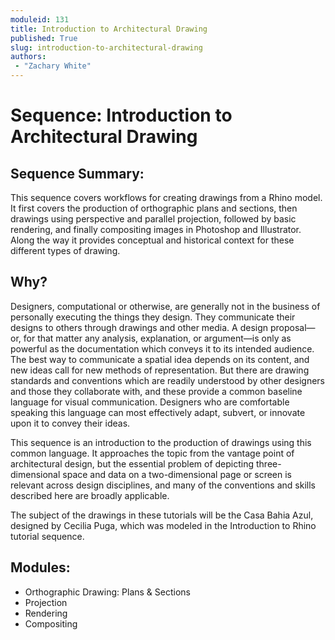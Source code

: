 ```yaml
---
moduleid: 131
title: Introduction to Architectural Drawing
published: True
slug: introduction-to-architectural-drawing
authors:
 - "Zachary White"
---
```

# Sequence: Introduction to Architectural Drawing
## Sequence Summary:

This sequence covers workflows for creating drawings from a Rhino model. It first covers the production of orthographic plans and sections, then drawings using perspective and parallel projection, followed by basic rendering, and finally compositing images in Photoshop and Illustrator. Along the way it provides conceptual and historical context for these different types of drawing.

## Why?

Designers, computational or otherwise, are generally not in the business of personally executing the things they design. They communicate their designs to others through drawings and other media. A design proposal—or, for that matter any analysis, explanation, or argument—is only as powerful as the documentation which conveys it to its intended audience. The best way to communicate a spatial idea depends on its content, and new ideas call for new methods of representation. But there are drawing standards and conventions which are readily understood by other designers and those they collaborate with, and these provide a common baseline language for visual communication. Designers who are comfortable speaking this language can most effectively adapt, subvert, or innovate upon it to convey their ideas.

This sequence is an introduction to the production of drawings using this common language. It approaches the topic from the vantage point of architectural design, but the essential problem of depicting three-dimensional space and data on a two-dimensional page or screen is relevant across design disciplines, and many of the conventions and skills described here are broadly applicable.

The subject of the drawings in these tutorials will be the Casa Bahia Azul, designed by Cecilia Puga, which was modeled in the Introduction to Rhino tutorial sequence.

## Modules:
- Orthographic Drawing: Plans & Sections
- Projection
- Rendering
- Compositing
